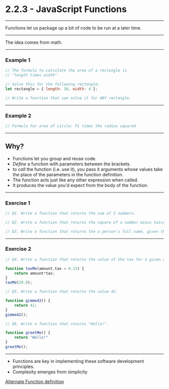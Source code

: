 # 2.2.3 - JavaScript Functions

---

Functions let us package up a bit of code to be run at a later time.

---

The idea comes from math.

---

### Example 1

```js
// The formula to calculate the area of a rectangle is
// "length times width"

// Solve this for the following rectangle:
let rectangle = { length: 10, width: 4 };

// Write a function that can solve it for ANY rectangle.
```

---

### Example 2

```js
// Formula for area of circle: Pi times the radius squared
```

---

## Why?

- Functions let you group and reuse code.
- _Define_ a function with parameters between the brackets.
- to _call_ the function (i.e. use it), you pass it arguments whose values take the place of the parameters in the function definition.
- The function acts just like any other expression when called.
- It produces the value you'd expect from the body of the function.

---

### Exercise 1

```js
// Q1. Write a function that returns the sum of 3 numbers.

// Q2. Write a function that returns the square of a number minus twice the number.

// Q3. Write a function that returns the a person's full name, given their first and last names.
```

---

### Exercise 2

```js
// Q4. Write a function that returns the value of the tax for a given amount.

function taxMe(amount,tax = 0.15) {
    return amount*tax;
}
taxMe(20.0);

// Q5. Write a function that returns the value 42.

function gimme42() {
    return 42;
}
gimme42();

// Q6. Write a function that returns "Hello!".

function greetMe() {
    return "Hello!"
} 
greetMe();

```

---

- Functions are key in implementing these software development principles.
- Complexity emerges from simplicity

[Alternate Function definition](https://www.cs.utah.edu/~germain/PPS/Topics/functions.html)

